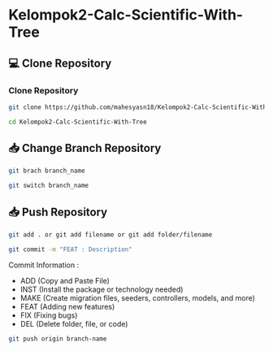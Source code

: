 ﻿# Kelompok2-Calc-Scientific-With-Tree
 
## 💻 Clone Repository
### Clone Repository
```bash
git clone https://github.com/mahesyasn18/Kelompok2-Calc-Scientific-With-Tree.git
```
```bash
cd Kelompok2-Calc-Scientific-With-Tree
```

## 📥 Change Branch Repository
```bash
git brach branch_name
```
```bash
git switch branch_name
```


## 📥 Push Repository
```bash
git add . or git add filename or git add folder/filename
```
```bash
git commit -m "FEAT : Description"
```
Commit Information : 
- ADD (Copy and Paste File)
- INST (Install the package or technology needed)
- MAKE (Create migration files, seeders, controllers, models, and more)
- FEAT (Adding new features)
- FIX (Fixing bugs)
- DEL (Delete folder, file, or code)

```bash
git push origin branch-name
```
